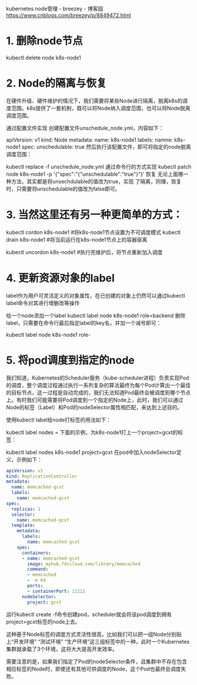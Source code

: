 kubernetes node管理 - breezey - 博客园 https://www.cnblogs.com/breezey/p/8849472.html

# 1. 删除node节点
kubectl delete node k8s-node1

# 2. Node的隔离与恢复
在硬件升级、硬件维护的情况下，我们需要将某些Node进行隔离，脱离k8s的调度范围。k8s提供了一套机制，既可以将Node纳入调度范围，也可以将Node脱离调度范围。

通过配置文件实现
创建配置文件unschedule_node.yml，内容如下：

apiVersion: v1
kind: Node
metadata:
  name: k8s-node1
  labels:
    namne: k8s-node1
spec:
  unschedulable: true
然后执行该配置文件，即可将指定的node脱离调度范围：

kubectl replace -f unschedule_node.yml
通过命令行的方式实现
kubectl patch node k8s-node1 -p '{"spec":"{"unschedulable":"true"}"}'
恢复
无论上面哪一种方法，其实都是将unsechdulable的值改为true，实现 了隔离，同理，恢复时，只需要将unschedulable的值改为false即可。

# 3. 当然这里还有另一种更简单的方式：

kubectl cordon k8s-node1    #将k8s-node1节点设置为不可调度模式
kubectl drain k8s-node1     #将当前运行在k8s-node1节点上的容器驱离

kubectl uncordon k8s-node1  #执行完维护后，将节点重新加入调度

# 4. 更新资源对象的label
label作为用户可灵活定义的对象属性，在已创建的对象上仍然可以通过kubectl label命令对其进行增删改等操作

给一个node添加一个label
kubectl label node k8s-node1 role=backend
删除label，只需要在命令行最后指定label的key名，并加一个减号即可：

kubectl label node k8s-node1 role-

# 5. 将pod调度到指定的node
我们知道，Kubernetes的Scheduler服务（kube-scheduler进程）负责实现Pod的调度，整个调度过程通过执行一系列复杂的算法最终为每个Pod计算出一个最佳的目标节点，这一过程是自动完成的，我们无法知道Pod最终会被调度到哪个节点上。有时我们可能需要将Pod调度到一个指定的Node上，此时，我们可以通过Node的标签（Label）和Pod的nodeSelector属性相匹配，来达到上述目的。

使用kubectl label给node打标签的用法如下：

kubectl label nodes <node-name> <label-key>=<label-value>
下面的示例，为k8s-node1打上一个project=gcxt的标签：

kubectl label nodes k8s-node1 project=gcxt
在pod中加入nodeSelector定义，示例如下：

```yaml
apiVersion: v1
kind: ReplicationController
metadata:
  name: memcached-gcxt
  labels:
    name: memcached-gcxt
spec:
  replicas: 1
  selector:
    name: memcached-gcxt
  template:
    metadata:
      labels:
        name: memcached-gcxt
    spec:
      containers:
      - name: memcached-gcxt
        image: myhub.fdccloud.com/library/memcached
        command:
        - memcached
        - -m 64
        ports:
        - containerPort: 11211
      nodeSelector:
        project: gcxt
```

运行kubectl create -f命令创建pod，scheduler就会将该pod调度到拥有project=gcxt标签的node上去。

这种基于Node标签的调度方式灵活性很高，比如我们可以把一组Node分别贴上“开发环境” “测试环境” “生产环境”这三组标签中的一种，此时一个Kubernetes集群就承载了3个环境，这将大大提高开发效率。

需要注意的是，如果我们指定了Pod的nodeSelector条件，且集群中不存在包含相应标签的Node时，即使还有其他可供调度的Node，这个Pod也最终会调度失败。